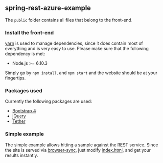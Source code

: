 spring-rest-azure-example
---------------------------

The `public` folder contains all files that belong to the front-end.

### Install the front-end
[yarn](https://yarnpkg.com/en/) is used to manage dependencies, since it does contain most of everything and is very easy to use.
Please make sure that the following dependency is met:

- Node.js >= 6.10.3

Simply go by `npm install`, and `npm start` and the website should be at your fingertips.

### Packages used
Currently the following packages are used:

- [Bootstrap 4](https://v4-alpha.getbootstrap.com/)
- [jQuery](https://jquery.com/)
- [Tether](http://tether.io/)

### Simple example
The simple example allows hitting a sample against the REST service.
Since the site is served via [browser-sync](https://www.browsersync.io/), just modify [index.html](/public/index.html), and get your results instantly.
